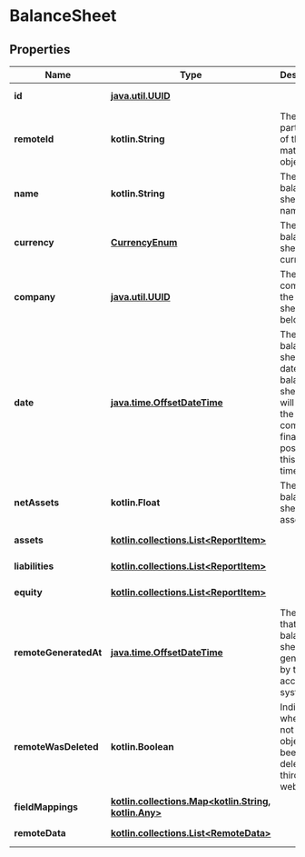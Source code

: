 
# BalanceSheet

## Properties
Name | Type | Description | Notes
------------ | ------------- | ------------- | -------------
**id** | [**java.util.UUID**](java.util.UUID.md) |  |  [optional] [readonly]
**remoteId** | **kotlin.String** | The third-party API ID of the matching object. |  [optional]
**name** | **kotlin.String** | The balance sheet&#39;s name. |  [optional]
**currency** | [**CurrencyEnum**](CurrencyEnum.md) | The balance sheet&#39;s currency. |  [optional]
**company** | [**java.util.UUID**](java.util.UUID.md) | The company the balance sheet belongs to. |  [optional]
**date** | [**java.time.OffsetDateTime**](java.time.OffsetDateTime.md) | The balance sheet&#39;s date. The balance sheet data will reflect the company&#39;s financial position this point in time. |  [optional]
**netAssets** | **kotlin.Float** | The balance sheet&#39;s net assets. |  [optional]
**assets** | [**kotlin.collections.List&lt;ReportItem&gt;**](ReportItem.md) |  |  [optional] [readonly]
**liabilities** | [**kotlin.collections.List&lt;ReportItem&gt;**](ReportItem.md) |  |  [optional] [readonly]
**equity** | [**kotlin.collections.List&lt;ReportItem&gt;**](ReportItem.md) |  |  [optional] [readonly]
**remoteGeneratedAt** | [**java.time.OffsetDateTime**](java.time.OffsetDateTime.md) | The time that balance sheet was generated by the accounting system. |  [optional]
**remoteWasDeleted** | **kotlin.Boolean** | Indicates whether or not this object has been deleted by third party webhooks. |  [optional] [readonly]
**fieldMappings** | [**kotlin.collections.Map&lt;kotlin.String, kotlin.Any&gt;**](kotlin.Any.md) |  |  [optional] [readonly]
**remoteData** | [**kotlin.collections.List&lt;RemoteData&gt;**](RemoteData.md) |  |  [optional] [readonly]



